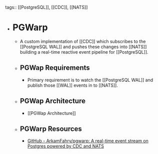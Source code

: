 tags:: [[PostgreSQL]], [[CDC]], [[NATS]]

- # PGWarp
	- A custom implementation of [[CDC]] which subscribes to the [[PostgreSQL WAL]] and pushes these changes into [[NATS]] building a real-time reactive event pipeline for [[PostgreSQL]].
	- ## PGWap Requirements
		- Primary requirement is to watch the [[PostgreSQL WAL]] and publish those [[WAL]] events in to [[NATS]].
	- ## PGWap Architecture
		- [[PGWap Architecture]]
	- ## PGWarp Resources
		- [GitHub - ArkamFahry/pgwarp: A real-time event stream on Postgres powered by CDC and NATS](https://github.com/ArkamFahry/pgwarp)